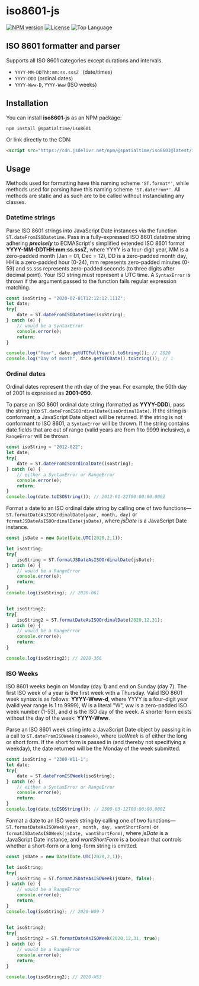 # iso8601-js

[![NPM version][npm-image]][npm-url]
[![License][license-image]][license-url]
![Top Language](https://img.shields.io/github/languages/top/spatialtime/iso8601-js?style=flat-square)

## ISO 8601 formatter and parser
Supports all ISO 8601 categories except durations and intervals.

* `YYYY-MM-DDThh:mm:ss.sssZ ` (date/times)
* `YYYY-DDD` (ordinal dates)
* `YYYY-Www-D`, `YYYY-Www` (ISO weeks)

## Installation
You can install **iso8601-js** as an NPM package:

```shell
npm install @spatialtime/iso8601
```

Or link directly to the CDN:

```html
<script src="https://cdn.jsdelivr.net/npm/@spatialtime/iso8601@latest/iso8601.js"></script>
```

## Usage

Methods used for formatting have this naming scheme `'ST.format*'`, while methods used for parsing have this naming scheme `'ST.dateFrom*'`.  All methods are static and as such are to be called without instanciating any classes.

### Datetime strings

Parse ISO 8601 strings into JavaScript Date instances via the function `ST.dateFromISODatetime`.  Pass in a fully-expressed ISO 8601 datetime string adhering ***precisely*** to ECMAScript's simplified extended ISO 8601 format **YYYY-MM-DDTHH:mm:ss.sssZ**, where YYYY is a four-digit year, MM is a zero-padded month (Jan = 01, Dec = 12), DD is a zero-padded month day, HH is a zero-padded hour (0-24), mm represents zero-padded minutes (0-59) and ss.sss represents zero-padded seconds (to three digits after decimal point).  Your ISO string must represent a UTC time.  A `SyntaxError` is thrown if the argument passed to the function fails regular expression matching.

```javascript
const isoString = "2020-02-01T12:12:12.111Z";
let date;
try{
    date = ST.dateFromISODatetime(isoString);
} catch (e) {
    // would be a SyntaxError
    console.error(e); 
    return;
}

console.log("Year", date.getUTCFullYear().toString()); // 2020
console.log("Day of month", date.getUTCDate().toString()); // 1
```

### Ordinal dates

Ordinal dates represent the *n*th day of the year.  For example, the 50th day of 2001 is expressed as **2001-050**.

To parse an ISO 8601 ordinal date string (formatted as **YYYY-DDD**), pass the string into `ST.dateFromISOOrdinalDate(isoOrdinalDate)`. If the string is conformant, a JavaScript Date object will be returned.  If the string is not conformant to ISO 8601, a `SyntaxError` will be thrown. If the string contains date fields that are out of range (valid years are from 1 to 9999 inclusive), a `RangeError` will be thrown.

```javascript
const isoString = "2012-022";
let date;
try{
    date = ST.dateFromISOOrdinalDate(isoString); 
} catch (e) {
    // either a SyntaxError or RangeError
    console.error(e); 
    return;
}
console.log(date.toISOString()); // 2012-01-22T00:00:00.000Z
```

Format a date to an ISO ordinal date string by calling one of two functions—`ST.formatDateAsISOOrdinalDate(year, month, day)` or `formatJSDateAsISOOrdinalDate(jsDate)`, where *jsDate* is a JavaScript Date instance.

```javascript
const jsDate = new Date(Date.UTC(2020,2,1));

let isoString;
try{
    isoString = ST.formatJSDateAsISOOrdinalDate(jsDate); 
} catch (e) {
    // would be a RangeError
    console.error(e); 
    return;
}
console.log(isoString); // 2020-061


let isoString2;
try{
    isoString2 = ST.formatDateAsISOOrdinalDate(2020,12,31); 
} catch (e) {
    // would be a RangeError
    console.error(e); 
    return;
}

console.log(isoString2); // 2020-366
```

### ISO Weeks

ISO 8601 weeks begin on Monday (day 1) and end on Sunday (day 7).  The first ISO week of a year is the first week with a Thursday.  Valid ISO 8601 week syntax is as follows:  **YYYY-Www-d**, where YYYY is a four-digit year (valid year range is 1 to 9999), W is a literal "W", ww is a zero-padded ISO week number (1-53), and d is the ISO day of the week.  A shorter form exists without the day of the week: **YYYY-Www**.

Parse an ISO 8601 week string into a JavaScript Date object by passing it in a call to `ST.dateFromISOWeek(isoWeek)`, where *isoWeek* is of either the long or short form.  If the short form is passed in (and thereby not specifiying a weekday), the date returned will be the Monday of the week submitted.

```javascript
const isoString = "2300-W11-1";
let date;
try{
    date = ST.dateFromISOWeek(isoString); 
} catch (e) {
    // either a SyntaxError or RangeError
    console.error(e); 
    return;
}
console.log(date.toISOString()); // 2300-03-12T00:00:00.000Z
```

Format a date to an ISO week string by calling one of two functions—`ST.formatDateAsISOWeek(year, month, day, wantShortForm)` or `formatJSDateAsISOWeek(jsDate, wantShortForm)`, where *jsDate* is a JavaScript Date instance, and *wantShortForm* is a boolean that controls whether a short-form or a long-form string is emitted.

```javascript
const jsDate = new Date(Date.UTC(2020,2,1));

let isoString;
try{
    isoString = ST.formatJSDateAsISOWeek(jsDate, false); 
} catch (e) {
    // would be a RangeError
    console.error(e); 
    return;
}
console.log(isoString); // 2020-W09-7


let isoString2;
try{
    isoString2 = ST.formatDateAsISOWeek(2020,12,31, true); 
} catch (e) {
    // would be a RangeError
    console.error(e); 
    return;
}

console.log(isoString2); // 2020-W53
```

[npm-image]: https://img.shields.io/npm/v/@spatialtime/iso8601?style=flat-square
[npm-url]: https://www.npmjs.com/package/@spatialtime/iso8601
[license-image]: https://img.shields.io/:license-mit-blue.svg?style=flat-square
[license-url]: LICENSE



[npm-image]: https://img.shields.io/npm/v/pikaday.svg?style=flat-square
[npm-url]: https://npmjs.org/package/pikaday
[license-image]: https://img.shields.io/:license-mit-blue.svg?style=flat-square
[license-url]: LICENSE.md
[downloads-image]: http://img.shields.io/npm/dm/pikaday.svg?style=flat-square
[downloads-url]: https://npmjs.org/package/pikaday
